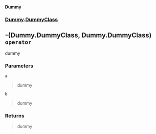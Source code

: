 #### [Dummy](./Dummy.md 'Dummy')
### [Dummy](./Dummy.md#Dummy 'Dummy').[DummyClass](./Dummy-DummyClass.md 'Dummy.DummyClass')
## -(Dummy.DummyClass, Dummy.DummyClass) `operator`
dummy
### Parameters

<a name='Dummy-DummyClass-op_Subtraction(Dummy-DummyClass-_Dummy-DummyClass)-a'></a>
`a`
>dummy

<a name='Dummy-DummyClass-op_Subtraction(Dummy-DummyClass-_Dummy-DummyClass)-b'></a>
`b`
>dummy
### Returns
>dummy
